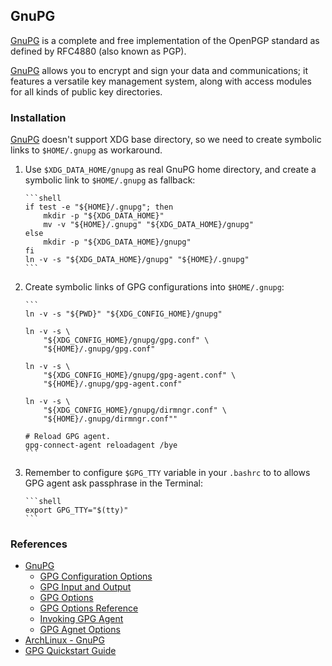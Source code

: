 ## GnuPG 

[GnuPG] is a complete and free implementation of the OpenPGP standard 
as defined by RFC4880 (also known as PGP). 

[GnuPG] allows you to encrypt and sign your data and communications; 
it features a versatile key management system, 
along with access modules for all kinds of public key directories.

### Installation

[GnuPG] doesn't support XDG base directory,
so we need to create symbolic links to `$HOME/.gnupg` as workaround.

1.  Use `$XDG_DATA_HOME/gnupg` as real GnuPG home directory,
    and create a symbolic link to `$HOME/.gnupg` as fallback:

        ```shell
        if test -e "${HOME}/.gnupg"; then
            mkdir -p "${XDG_DATA_HOME}"
            mv -v "${HOME}/.gnupg" "${XDG_DATA_HOME}/gnupg"
        else
            mkdir -p "${XDG_DATA_HOME}/gnupg"
        fi
        ln -v -s "${XDG_DATA_HOME}/gnupg" "${HOME}/.gnupg"
        ```

2.  Create symbolic links of GPG configurations 
    into `$HOME/.gnupg`:

        ```
        ln -v -s "${PWD}" "${XDG_CONFIG_HOME}/gnupg"
        
        ln -v -s \
            "${XDG_CONFIG_HOME}/gnupg/gpg.conf" \
            "${HOME}/.gnupg/gpg.conf"
        
        ln -v -s \
            "${XDG_CONFIG_HOME}/gnupg/gpg-agent.conf" \
            "${HOME}/.gnupg/gpg-agent.conf"
        
        ln -v -s \
            "${XDG_CONFIG_HOME}/gnupg/dirmngr.conf" \
            "${HOME}/.gnupg/dirmngr.conf""
        
        # Reload GPG agent.
        gpg-connect-agent reloadagent /bye
        ```

2.  Remember to configure `$GPG_TTY` variable in your `.bashrc` to
    to allows GPG agent ask passphrase in the Terminal:

        ```shell
        export GPG_TTY="$(tty)"
        ```

### References

-   [GnuPG]
    -   [GPG Configuration Options](https://www.gnupg.org/documentation/manuals/gnupg/GPG-Configuration-Options.html)
    -   [GPG Input and Output](https://www.gnupg.org/documentation/manuals/gnupg/GPG-Input-and-Output.html)
    -   [GPG Options](https://www.gnupg.org/documentation/manuals/gnupg/GPG-Options.html)
    -   [GPG Options Reference](https://www.gnupg.org/gph/en/manual/r1172.html)
    -   [Invoking GPG Agent](https://www.gnupg.org/documentation/manuals/gnupg/Invoking-GPG_002dAGENT.html)
    -   [GPG Agnet Options](https://www.gnupg.org/documentation/manuals/gnupg/Agent-Options.html)
-   [ArchLinux - GnuPG](https://wiki.archlinux.org/index.php/GnuPG)
-   [GPG Quickstart Guide](https://medium.com/@acparas/gpg-quickstart-guide-d01f005ca99)

[GnuPG]: <https://www.gnupg.org>
